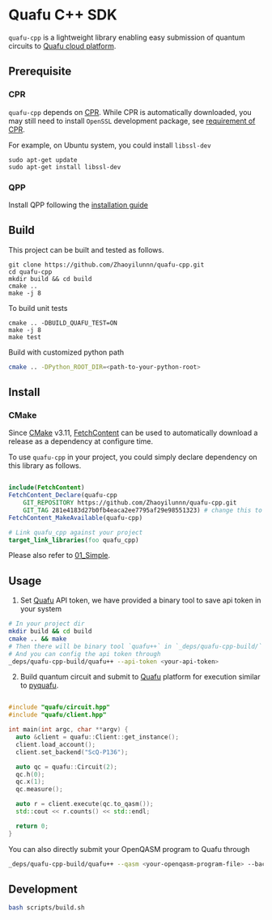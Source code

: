 # Quafu C++ SDK

`quafu-cpp` is a lightweight library enabling easy submission of quantum circuits to [Quafu cloud platform](https://quafu.baqis.ac.cn/).

## Prerequisite

### CPR

`quafu-cpp` depends on [CPR](https://github.com/libcpr/cpr/). While CPR is automatically downloaded, you may still need to install `OpenSSL` development package, see [requirement of CPR](https://github.com/libcpr/cpr/tree/d47fd882f2da52ddcf6eef7a934d796c15623496?tab=readme-ov-file#requirements).

For example, on Ubuntu system, you could install `libssl-dev`

```
sudo apt-get update
sudo apt-get install libssl-dev
```

### QPP

Install QPP following the [installation guide](https://github.com/softwareQinc/qpp/blob/0753d9e946b2254ad62ac21c152401103e2e8b39/INSTALL.md)


## Build


This project can be built and tested as follows.

```
git clone https://github.com/Zhaoyilunnn/quafu-cpp.git
cd quafu-cpp
mkdir build && cd build
cmake ..
make -j 8
```

To build unit tests

```
cmake .. -DBUILD_QUAFU_TEST=ON
make -j 8
make test
```

Build with customized python path
```bash
cmake .. -DPython_ROOT_DIR=<path-to-your-python-root>
```

## Install


### CMake


Since [CMake](https://cmake.org/) v3.11, [FetchContent](https://cmake.org/cmake/help/v3.11/module/FetchContent.html) can be used to automatically download a release as a dependency at configure time.

To use `quafu-cpp` in your project, you could simply declare dependency on this library as follows.

```cmake

include(FetchContent)
FetchContent_Declare(quafu-cpp
    GIT_REPOSITORY https://github.com/Zhaoyilunnn/quafu-cpp.git
    GIT_TAG 281e4183d27b0fb4eaca2ee7795af29e98551323) # change this to your target tag
FetchContent_MakeAvailable(quafu-cpp)

# Link quafu_cpp against your project
target_link_libraries(foo quafu_cpp)

```


Please also refer to [01_Simple](https://github.com/Zhaoyilunnn/quafu-cpp/tree/main/examples/01_simple).

## Usage

1. Set [Quafu](https://quafu.baqis.ac.cn/) API token, we have provided a binary tool to save api token in your system

```bash
# In your project dir
mkdir build && cd build
cmake .. && make
# Then there will be binary tool `quafu++` in `_deps/quafu-cpp-build/` directory
# And you can config the api token through
_deps/quafu-cpp-build/quafu++ --api-token <your-api-token>
```

2. Build quantum circuit and submit to [Quafu](https://quafu.baqis.ac.cn/) platform for execution similar to [pyquafu](https://github.com/ScQ-Cloud/pyquafu/).

```c++

#include "quafu/circuit.hpp"
#include "quafu/client.hpp"

int main(int argc, char **argv) {
  auto &client = quafu::Client::get_instance();
  client.load_account();
  client.set_backend("ScQ-P136");

  auto qc = quafu::Circuit(2);
  qc.h(0);
  qc.x(1);
  qc.measure();

  auto r = client.execute(qc.to_qasm());
  std::cout << r.counts() << std::endl;

  return 0;
}

```

You can also directly submit your OpenQASM program to Quafu through

```bash
_deps/quafu-cpp-build/quafu++ --qasm <your-openqasm-program-file> --backend <name-of-quafu-quantum-chip>
```


## Development

```bash
bash scripts/build.sh
```

